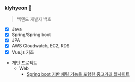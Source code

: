### klyhyeon :rocket:
> 백엔드 개발자 백호
- [X] Java
- [X] Spring/Spring boot
- [X] JPA
- [X] AWS Cloudwatch, EC2, RDS
- [X] Vue.js 기초
- 개인 프로젝트
  - Web
    - [Spring boot 기반 채팅 기능을 포함한 중고거래 웹사이트](https://github.com/klyhyeon/salle.git)

<!--
**klyhyeon/klyhyeon** is a ✨ _special_ ✨ repository because its `README.md` (this file) appears on your GitHub profile.

Here are some ideas to get you started:

- 🔭 I’m currently working on ...
- 🌱 I’m currently learning ...
- 👯 I’m looking to collaborate on ...
- 🤔 I’m looking for help with ...
- 💬 Ask me about ...
- 📫 How to reach me: ...
- 😄 Pronouns: ...
- ⚡ Fun fact: ...
-->
